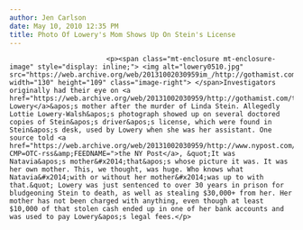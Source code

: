 ```yaml
---
author: Jen Carlson
date: May 10, 2010 12:35 PM
title: Photo Of Lowery's Mom Shows Up On Stein's License
---
```



                            
                            
                            
                            <p><span class="mt-enclosure mt-enclosure-image" style="display: inline;"> <img alt="lowery0510.jpg" src="https://web.archive.org/web/20131002030959im_/http://gothamist.com/attachments/arts_jen/lowery0510.jpg" width="130" height="109" class="image-right"> </span>Investigators originally had their eye on <a href="https://web.archive.org/web/20131002030959/http://gothamist.com/tags/natavialowery">Natavia Lowery</a>&apos;s mother after the murder of Linda Stein. Allegedly Lottie Lowery-Walsh&apos;s photograph showed up on several doctored copies of Stein&apos;s driver&apos;s license, which were found in Stein&apos;s desk, used by Lowery when she was her assistant. One source told <a href="https://web.archive.org/web/20131002030959/http://www.nypost.com/p/news/local/manhattan/murder_license_to_chill_HgMHQuJgpQS7Oqs7jd8nbO?CMP=OTC-rss&amp;FEEDNAME=">the NY Post</a>, &quot;It was Natavia&apos;s mother&#x2014;that&apos;s whose picture it was. It was her own mother. This, we thought, was huge. Who knows what Natavia&#x2014;with or without her mother&#x2014;was up to with that.&quot; Lowery was just sentenced to over 30 years in prison for bludgeoning Stein to death, as well as stealing $30,000+ from her. Her mother has not been charged with anything, even though at least $10,000 of that stolen cash ended up in one of her bank accounts and was used to pay Lowery&apos;s legal fees.</p>
                            
                            
                            